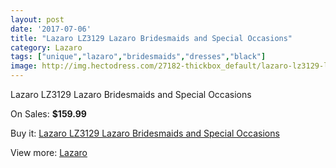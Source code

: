 ```yaml
---
layout: post
date: '2017-07-06'
title: "Lazaro LZ3129 Lazaro Bridesmaids and Special Occasions"
category: Lazaro
tags: ["unique","lazaro","bridesmaids","dresses","black"]
image: http://img.hectodress.com/27182-thickbox_default/lazaro-lz3129-lazaro-bridesmaids-and-special-occasions.jpg
---
```

Lazaro LZ3129 Lazaro Bridesmaids and Special Occasions

On Sales: **$159.99**
<a href="https://www.hectodress.com/lazaro/12661-lazaro-lz3129-lazaro-bridesmaids-and-special-occasions.html"><amp-img layout="responsive" width="600" height="600" src="//img.hectodress.com/27182-thickbox_default/lazaro-lz3129-lazaro-bridesmaids-and-special-occasions.jpg" alt="Lazaro LZ3129 Lazaro Bridesmaids and Special Occasions 0" /></a>
<a href="https://www.hectodress.com/lazaro/12661-lazaro-lz3129-lazaro-bridesmaids-and-special-occasions.html"><amp-img layout="responsive" width="600" height="600" src="//img.hectodress.com/27185-thickbox_default/lazaro-lz3129-lazaro-bridesmaids-and-special-occasions.jpg" alt="Lazaro LZ3129 Lazaro Bridesmaids and Special Occasions 1" /></a>
<a href="https://www.hectodress.com/lazaro/12661-lazaro-lz3129-lazaro-bridesmaids-and-special-occasions.html"><amp-img layout="responsive" width="600" height="600" src="//img.hectodress.com/27184-thickbox_default/lazaro-lz3129-lazaro-bridesmaids-and-special-occasions.jpg" alt="Lazaro LZ3129 Lazaro Bridesmaids and Special Occasions 2" /></a>
<a href="https://www.hectodress.com/lazaro/12661-lazaro-lz3129-lazaro-bridesmaids-and-special-occasions.html"><amp-img layout="responsive" width="600" height="600" src="//img.hectodress.com/27183-thickbox_default/lazaro-lz3129-lazaro-bridesmaids-and-special-occasions.jpg" alt="Lazaro LZ3129 Lazaro Bridesmaids and Special Occasions 3" /></a>

Buy it: [Lazaro LZ3129 Lazaro Bridesmaids and Special Occasions](https://www.hectodress.com/lazaro/12661-lazaro-lz3129-lazaro-bridesmaids-and-special-occasions.html "Lazaro LZ3129 Lazaro Bridesmaids and Special Occasions")

View more: [Lazaro](https://www.hectodress.com/194-lazaro "Lazaro")